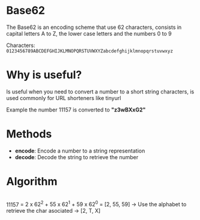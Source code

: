 # Base62

The Base62 is an encoding scheme that use 62 characters, consists in capital letters A to Z, the lower case letters and the numbers 0 to 9

Characters: `0123456789ABCDEFGHIJKLMNOPQRSTUVWXYZabcdefghijklmnopqrstuvwxyz`

# Why is useful?

Is useful when you need to convert a number to a short string characters, is used commonly for URL shorteners like tinyurl

Example the number 11157 is converted to **"z3wBXxG2"**

# Methods

- **encode**: Encode a number to a string representation
- **decode**: Decode the string to retrieve the number

# Algorithm

<div style="display:flex; justify-content: center">

<span>11157 = <span> 2 x 62<sup>2</sup> + 55 x 62<sup>1</sup> + 59 x 62<sup>0</sup> = [2, 55, 59] -> Use the alphabet to retrieve the char asociated -> [2, T, X]

<div>
